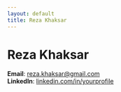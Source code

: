 ```yaml
---
layout: default
title: Reza Khaksar
---
```

<link rel="stylesheet" type="text/css" href="css/styles.css">

# Reza Khaksar
**Email**: reza.khaksar@gmail.com  
**LinkedIn**: [linkedin.com/in/yourprofile](https://www.linkedin.com/in/reza-khaksar-9a180324a)
